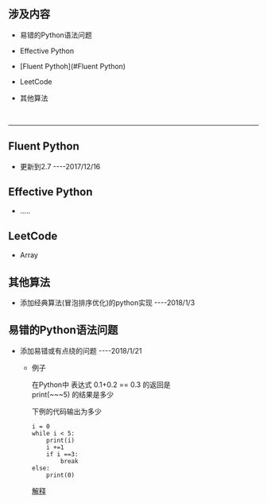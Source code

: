 ## 涉及内容

- 易错的Python语法问题

- Effective Python

- [Fluent Pythoh](#Fluent Python)

- LeetCode

- 其他算法

  ​

---

## Fluent Python 

* 更新到2.7   ----2017/12/16



## Effective Python

* .....

## LeetCode

* Array



## 其他算法

* 添加经典算法(冒泡排序优化)的python实现  ----2018/1/3



## 易错的Python语法问题 

* 添加易错或有点绕的问题  ----2018/1/21

  * 例子

    在Python中 表达式 0.1+0.2 == 0.3 的返回是         
    print(\~\~\~5) 的结果是多少

    下例的代码输出为多少

    ```
    i = 0
    while i < 5:
        print(i)
        i +=1
        if i ==3:
            break
    else:
        print(0)
    ```

    [解释](https://github.com/KongWiKi/Fluent_Python/blob/master/Basis/0x01.py)

